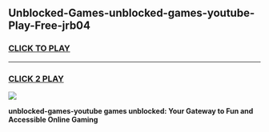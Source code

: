 
## Unblocked-Games-unblocked-games-youtube-Play-Free-jrb04
<h3>
<a href="https://premium76.site?title=unblocked-games-youtube&ref=18A1">CLICK TO PLAY</a></h3>
<hr>

<h3>
<a href="https://premium76.site?title=unblocked-games-youtube&ref=18A1">CLICK 2 PLAY</a>
  
</h3>

<a href="https://premium76.site?title=unblocked-games-youtube&ref=18A1"><img src="https://clearcache.store/games.png"></a>


**unblocked-games-youtube games unblocked: Your Gateway to Fun and Accessible Online Gaming**

